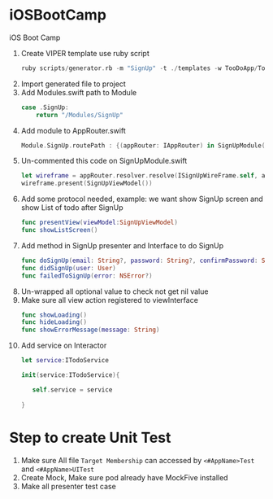 # iOSBootCamp
iOS Boot Camp

1. Create VIPER template use ruby script
    ```Swift
    ruby scripts/generator.rb -m "SignUp" -t ./templates -w TooDoApp/TooDoApp/Modules -u TooDoApp/TooDoAppTests/Modules -a "<Your name>"
    ```
2. Import generated file to project
3. Add Modules.swift path to Module
    ```Swift
    case .SignUp:
        return "/Modules/SignUp"
    ```
4. Add module to AppRouter.swift
    ```Swift
    Module.SignUp.routePath : {(appRouter: IAppRouter) in SignUpModule(appRouter: appRouter)}
    ```
5. Un-commented this code on SignUpModule.swift
    ```Swift
    let wireframe = appRouter.resolver.resolve(ISignUpWireFrame.self, argument:appRouter)!
    wireframe.present(SignUpViewModel())
    ```
6. Add some protocol needed, example: we want show SignUp screen  and show List of todo after SignUp
    ```Swift
    func presentView(viewModel:SignUpViewModel)
    func showListScreen()
    ```
7. Add method in SignUp presenter and Interface to do SignUp
    ```Swift
    func doSignUp(email: String?, password: String?, confirmPassword: String?)
    func didSignUp(user: User)
    func failedToSignUp(error: NSError?)
    ```
8. Un-wrapped all optional value to check not get nil value
9. Make sure all view action registered to viewInterface
    ```Swift
    func showLoading()
    func hideLoading()
    func showErrorMessage(message: String)
    ```
10. Add service on Interactor
    ```Swift
    let service:ITodoService
    
    init(service:ITodoService){
    
       self.service = service
       
    }
    ```





# Step to create Unit Test

1. Make sure All file `Target Membership` can accessed by `<#AppName>Test` and `<#AppName>UITest`
2. Create Mock, Make sure pod already have MockFive installed
3. Make all presenter test case
